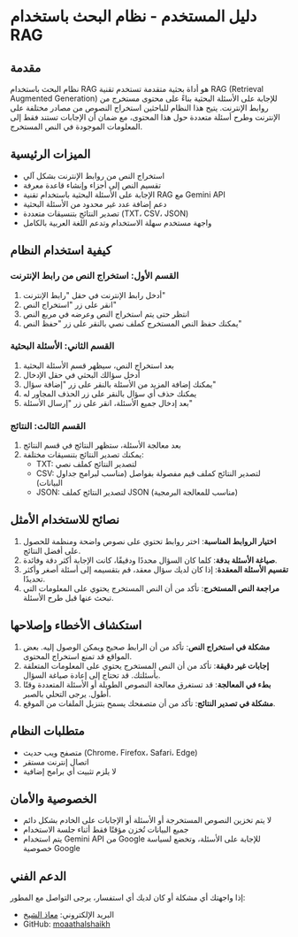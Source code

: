 # دليل المستخدم - نظام البحث باستخدام RAG

## مقدمة

نظام البحث باستخدام RAG هو أداة بحثية متقدمة تستخدم تقنية RAG (Retrieval Augmented Generation) للإجابة على الأسئلة البحثية بناءً على محتوى مستخرج من روابط الإنترنت. يتيح هذا النظام للباحثين استخراج النصوص من مصادر مختلفة على الإنترنت وطرح أسئلة متعددة حول هذا المحتوى، مع ضمان أن الإجابات تستند فقط إلى المعلومات الموجودة في النص المستخرج.

## الميزات الرئيسية

- استخراج النص من روابط الإنترنت بشكل آلي
- تقسيم النص إلى أجزاء وإنشاء قاعدة معرفة
- الإجابة على الأسئلة البحثية باستخدام تقنية RAG مع Gemini API
- دعم إضافة عدد غير محدود من الأسئلة البحثية
- تصدير النتائج بتنسيقات متعددة (TXT، CSV، JSON)
- واجهة مستخدم سهلة الاستخدام وتدعم اللغة العربية بالكامل

## كيفية استخدام النظام

### القسم الأول: استخراج النص من رابط الإنترنت

1. أدخل رابط الإنترنت في حقل "رابط الإنترنت"
2. انقر على زر "استخراج النص"
3. انتظر حتى يتم استخراج النص وعرضه في مربع النص
4. يمكنك حفظ النص المستخرج كملف نصي بالنقر على زر "حفظ النص"

### القسم الثاني: الأسئلة البحثية

1. بعد استخراج النص، سيظهر قسم الأسئلة البحثية
2. أدخل سؤالك البحثي في حقل الإدخال
3. يمكنك إضافة المزيد من الأسئلة بالنقر على زر "إضافة سؤال"
4. يمكنك حذف أي سؤال بالنقر على زر الحذف المجاور له
5. بعد إدخال جميع الأسئلة، انقر على زر "إرسال الأسئلة"

### القسم الثالث: النتائج

1. بعد معالجة الأسئلة، ستظهر النتائج في قسم النتائج
2. يمكنك تصدير النتائج بتنسيقات مختلفة:
   - TXT: لتصدير النتائج كملف نصي
   - CSV: لتصدير النتائج كملف قيم مفصولة بفواصل (مناسب لبرامج جداول البيانات)
   - JSON: لتصدير النتائج كملف JSON (مناسب للمعالجة البرمجية)

## نصائح للاستخدام الأمثل

1. **اختيار الروابط المناسبة**: اختر روابط تحتوي على نصوص واضحة ومنظمة للحصول على أفضل النتائج.
2. **صياغة الأسئلة بدقة**: كلما كان السؤال محددًا ودقيقًا، كانت الإجابة أكثر دقة وفائدة.
3. **تقسيم الأسئلة المعقدة**: إذا كان لديك سؤال معقد، قم بتقسيمه إلى أسئلة أصغر وأكثر تحديدًا.
4. **مراجعة النص المستخرج**: تأكد من أن النص المستخرج يحتوي على المعلومات التي تبحث عنها قبل طرح الأسئلة.

## استكشاف الأخطاء وإصلاحها

1. **مشكلة في استخراج النص**: تأكد من أن الرابط صحيح ويمكن الوصول إليه. بعض المواقع قد تمنع استخراج المحتوى.
2. **إجابات غير دقيقة**: تأكد من أن النص المستخرج يحتوي على المعلومات المتعلقة بأسئلتك. قد تحتاج إلى إعادة صياغة السؤال.
3. **بطء في المعالجة**: قد تستغرق معالجة النصوص الطويلة أو الأسئلة المتعددة وقتًا أطول. يرجى التحلي بالصبر.
4. **مشكلة في تصدير النتائج**: تأكد من أن متصفحك يسمح بتنزيل الملفات من الموقع.

## متطلبات النظام

- متصفح ويب حديث (Chrome، Firefox، Safari، Edge)
- اتصال إنترنت مستقر
- لا يلزم تثبيت أي برامج إضافية

## الخصوصية والأمان

- لا يتم تخزين النصوص المستخرجة أو الأسئلة أو الإجابات على الخادم بشكل دائم
- جميع البيانات تُخزن مؤقتًا فقط أثناء جلسة الاستخدام
- يتم استخدام Gemini API من Google للإجابة على الأسئلة، وتخضع لسياسة خصوصية Google

## الدعم الفني

إذا واجهتك أي مشكلة أو كان لديك أي استفسار، يرجى التواصل مع المطور:
- البريد الإلكتروني: [معاذ الشيخ](mailto:contact@moaathalshaikh.com)
- GitHub: [moaathalshaikh](https://github.com/moaathalshaikh)
